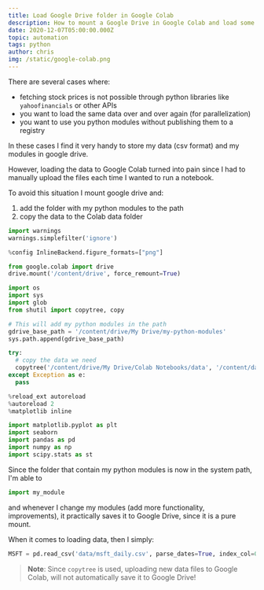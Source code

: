 ```yaml
---
title: Load Google Drive folder in Google Colab
description: How to mount a Google Drive in Google Colab and load some stock data.  
date: 2020-12-07T05:00:00.000Z
topic: automation
tags: python
author: chris
img: /static/google-colab.png
---
```


There are several cases where:

* fetching stock prices is not possible through python libraries like `yahoofinancials` or other APIs
* you want to load the same data over and over again (for parallelization)
* you want to use you python modules without publishing them to a registry

In these cases I find it very handy to store my data (csv format) and my modules in google drive.

However, loading the data to Google Colab turned into pain since I had to manually upload the files each time I wanted to run a notebook.

To avoid this situation I mount google drive and:
1. add the folder with my python modules to the path
2. copy the data to the Colab data folder

```python
import warnings
warnings.simplefilter('ignore')

%config InlineBackend.figure_formats=["png"]

from google.colab import drive
drive.mount('/content/drive', force_remount=True)

import os
import sys
import glob
from shutil import copytree, copy

# This will add my python modules in the path
gdrive_base_path = '/content/drive/My Drive/my-python-modules'
sys.path.append(gdrive_base_path)

try:
  # copy the data we need
  copytree('/content/drive/My Drive/Colab Notebooks/data', '/content/data')
except Exception as e:
  pass

%reload_ext autoreload
%autoreload 2
%matplotlib inline

import matplotlib.pyplot as plt
import seaborn
import pandas as pd
import numpy as np
import scipy.stats as st
```

Since the folder that contain my python modules is now in the system path, I'm able to

```python
import my_module
```

and whenever I change my modules (add more functionality, improvements), it practically saves it to Google Drive, since it is a pure mount.

When it comes to loading data, then I simply:

```python
MSFT = pd.read_csv('data/msft_daily.csv', parse_dates=True, index_col=0, header=0)
```

> **Note**: Since `copytree` is used, uploading new data files to Google Colab, will not automatically save it to Google Drive!
